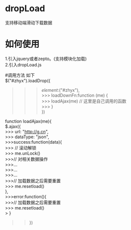# dropLoad
支持移动端滑动下载数据

# 如何使用
1.引入jquery或者zepto。(支持模块化加载)  
2.引入dropLoad.js  
 
#调用方法 如下  
  $("#zhyx").loadDrop({  
   >>>   $element:$("#zhyx"),  
    >>>  loadDownFn:function (me) {  
     >>>     loadAjax(me) // 这里是自己调用的函数  
    >>>  }  
  })  
  
  function loadAjax(me){  
   $.ajax({  
     >>>  url: "http://g.cn",  
      >>> dataType: "json",  
       >>>success:function(data){  
          >>> // 滚动解锁  
           >>> me.unLock()  
        >>>// 对相关数据操作  
        >>>...  
        >>>...  
        >>>...  
        >>>// 加载数据之后需要重置  
           >>>  me.resetload()  
       },  
       >>>error:function(){  
       >>>// 加载数据之后需要重置  
          >>> me.resetload()  
      > }  
  >> })  
